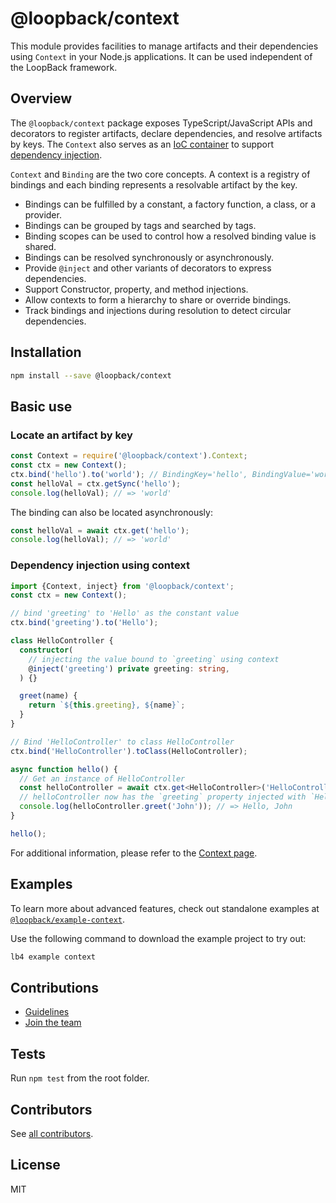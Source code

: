 # @loopback/context

This module provides facilities to manage artifacts and their dependencies using
`Context` in your Node.js applications. It can be used independent of the
LoopBack framework.

## Overview

The `@loopback/context` package exposes TypeScript/JavaScript APIs and
decorators to register artifacts, declare dependencies, and resolve artifacts by
keys. The `Context` also serves as an
[IoC container](https://en.wikipedia.org/wiki/Inversion_of_control) to support
[dependency injection](https://en.wikipedia.org/wiki/Dependency_injection).

`Context` and `Binding` are the two core concepts. A context is a registry of
bindings and each binding represents a resolvable artifact by the key.

- Bindings can be fulfilled by a constant, a factory function, a class, or a
  provider.
- Bindings can be grouped by tags and searched by tags.
- Binding scopes can be used to control how a resolved binding value is shared.
- Bindings can be resolved synchronously or asynchronously.
- Provide `@inject` and other variants of decorators to express dependencies.
- Support Constructor, property, and method injections.
- Allow contexts to form a hierarchy to share or override bindings.
- Track bindings and injections during resolution to detect circular
  dependencies.

## Installation

```sh
npm install --save @loopback/context
```

## Basic use

### Locate an artifact by key

```js
const Context = require('@loopback/context').Context;
const ctx = new Context();
ctx.bind('hello').to('world'); // BindingKey='hello', BindingValue='world'
const helloVal = ctx.getSync('hello');
console.log(helloVal); // => 'world'
```

The binding can also be located asynchronously:

```ts
const helloVal = await ctx.get('hello');
console.log(helloVal); // => 'world'
```

### Dependency injection using context

```ts
import {Context, inject} from '@loopback/context';
const ctx = new Context();

// bind 'greeting' to 'Hello' as the constant value
ctx.bind('greeting').to('Hello');

class HelloController {
  constructor(
    // injecting the value bound to `greeting` using context
    @inject('greeting') private greeting: string,
  ) {}

  greet(name) {
    return `${this.greeting}, ${name}`;
  }
}

// Bind 'HelloController' to class HelloController
ctx.bind('HelloController').toClass(HelloController);

async function hello() {
  // Get an instance of HelloController
  const helloController = await ctx.get<HelloController>('HelloController');
  // helloController now has the `greeting` property injected with `Hello`
  console.log(helloController.greet('John')); // => Hello, John
}

hello();
```

For additional information, please refer to the
[Context page](http://loopback.io/doc/zh/lb4/Context.html).

## Examples

To learn more about advanced features, check out standalone examples at
[`@loopback/example-context`](https://github.com/strongloop/loopback-next/tree/master/examples/context).

Use the following command to download the example project to try out:

```sh
lb4 example context
```

## Contributions

- [Guidelines](https://github.com/strongloop/loopback-next/blob/master/docs/CONTRIBUTING.md)
- [Join the team](https://github.com/strongloop/loopback-next/issues/110)

## Tests

Run `npm test` from the root folder.

## Contributors

See
[all contributors](https://github.com/strongloop/loopback-next/graphs/contributors).

## License

MIT
